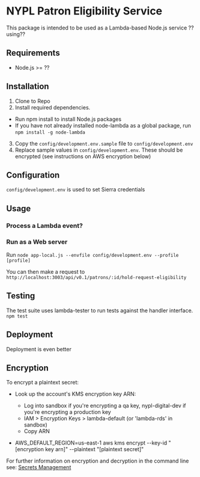# NYPL Patron Eligibility Service

This package is intended to be used as a Lambda-based Node.js service ??using??

## Requirements

* Node.js >= ??

## Installation
1. Clone to Repo
2. Install required dependencies.
  * Run npm install to install Node.js packages
  * If you have not already installed node-lambda as a global package, run `npm install -g node-lambda`
3. Copy the `config/development.env.sample` file to `config/development.env`
4. Replace sample values in `config/development.env`. These should be encrypted (see instructions on AWS encryption below)

## Configuration
`config/development.env` is used to set Sierra credentials

## Usage
### Process a Lambda event?
### Run as a Web server

Run `node app-local.js --envfile config/development.env --profile [profile]`

You can then make a request to `http://localhost:3003/api/v0.1/patrons/:id/hold-request-eligibility`

## Testing
The test suite uses lambda-tester to run tests against the handler interface.
`npm test`

## Deployment
Deployment is even better

## Encryption
To encrypt a plaintext secret:

* Look up the account's KMS encryption key ARN:
  - Log into sandbox if you're encrypting a qa key, nypl-digital-dev if you're encrypting a production key
  - IAM > Encryption Keys > lambda-default (or 'lambda-rds' in sandbox)
  - Copy ARN

* AWS\_DEFAULT\_REGION=us-east-1 aws kms encrypt --key-id "[encryption key arn]" --plaintext "[plaintext secret]"

For further information on encryption and decryption in the command line see: [Secrets Management](https://github.com/NYPL/engineering-general/blob/master/security/secrets.md)
